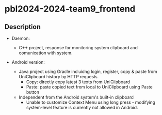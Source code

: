 # pbl2024-2024-team9_frontend


## Description

- Daemon: 
    - C++ project, response for monitoring system clipboard and comunication with system.
 
- Android version: 
    - Java project using Gradle incluidng login, register, copy & paste from UniClipboard history by HTTP requests.
        - Copy: directly copy latest 3 texts from UniClipboard
        - Paste: paste copied text from local to UniClipboard using Paste button
    -  Independent from the Android system's built-in clipboard
        - Unable to customize Context Menu using long press - modifying system-level feature is currently not allowed in Android.
